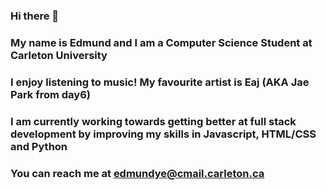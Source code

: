 ### Hi there 👋
### My name is Edmund and I am a Computer Science Student at Carleton University
### I enjoy listening to music! My favourite artist is Eaj (AKA Jae Park from day6)
### I am currently working towards getting better at full stack development by improving my skills in Javascript, HTML/CSS and Python
### You can reach me at edmundye@cmail.carleton.ca

<!--
**EdmundYe/EdmundYe** is a ✨ _special_ ✨ repository because its `README.md` (this file) appears on your GitHub profile.

Here are some ideas to get you started:

- 🔭 I’m currently working on ...
- 🌱 I’m currently learning ...
- 👯 I’m looking to collaborate on ...
- 🤔 I’m looking for help with ...
- 💬 Ask me about ...
- 📫 How to reach me: ...
- 😄 Pronouns: ...
- ⚡ Fun fact: ...
-->
